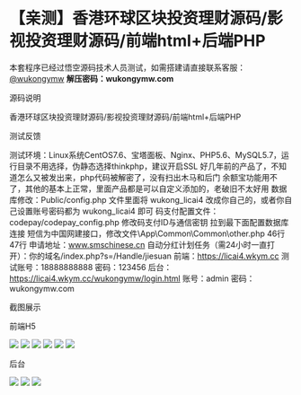 # 【亲测】香港环球区块投资理财源码/影视投资理财源码/前端html+后端PHP

本套程序已经过悟空源码技术人员测试，如需搭建请直接联系客服：[@wukongymw](http://t.me/wukongymw)
**解压密码：wukongymw.com**

源码说明

香港环球区块投资理财源码/影视投资理财源码/前端html+后端PHP

测试反馈

测试环境：Linux系统CentOS7.6、宝塔面板、Nginx、PHP5.6、MySQL5.7，运行目录不用选择，伪静态选择thinkphp，建议开启SSL
好几年前的产品了，不知道怎么又被发出来，php代码被解密了，没有扫出木马和后门
余额宝功能用不了，其他的基本上正常，里面产品都是可以自定义添加的，老破旧不太好用
数据库修改：Public/config.php 文件里面将 wukong\_licai4 改成你自己的，或者你自己设置账号密码都为 wukong\_licai4 即可
码支付配置文件：codepay/codepay\_config.php 修改码支付ID与通信密钥 拉到最下面配置数据库连接
短信为中国网建接口，修改文件\App\Common\Common\other.php 46行47行 申请地址：www.smschinese.cn
自动分红计划任务（需24小时一直打开）：你的域名/index.php?s=/Handle/jiesuan
前端：https://licai4.wkym.cc
测试账号：18888888888
密码：123456
后台：https://licai4.wkym.cc/wukongymw/login.html
账号：admin
密码：wukongymw.com

截图展示

前端H5

[![](https://wukongymw.com/wp-content/uploads/2025/03/1642a487817fe02.png)](https://wukongymw.com/wp-content/uploads/2025/03/1642a487817fe02.png)
[![](https://wukongymw.com/wp-content/uploads/2025/03/3187a644ba88b62.png)](https://wukongymw.com/wp-content/uploads/2025/03/3187a644ba88b62.png)
[![](https://wukongymw.com/wp-content/uploads/2025/03/967b28908f4df72.png)](https://wukongymw.com/wp-content/uploads/2025/03/967b28908f4df72.png)
[![](https://wukongymw.com/wp-content/uploads/2025/03/b46e8092260c3e5.png)](https://wukongymw.com/wp-content/uploads/2025/03/b46e8092260c3e5.png)
[![](https://wukongymw.com/wp-content/uploads/2025/03/94db44f3c52bc72.png)](https://wukongymw.com/wp-content/uploads/2025/03/94db44f3c52bc72.png)
[![](https://wukongymw.com/wp-content/uploads/2025/03/beccd5511831563.png)](https://wukongymw.com/wp-content/uploads/2025/03/beccd5511831563.png)

后台

[![](https://wukongymw.com/wp-content/uploads/2025/03/98719cd64701c69.png)](https://wukongymw.com/wp-content/uploads/2025/03/98719cd64701c69.png)
[![](https://wukongymw.com/wp-content/uploads/2025/03/679bd26f5b5b705.png)](https://wukongymw.com/wp-content/uploads/2025/03/679bd26f5b5b705.png)
[![](https://wukongymw.com/wp-content/uploads/2025/03/31591bba639fa69.png)](https://wukongymw.com/wp-content/uploads/2025/03/31591bba639fa69.png)